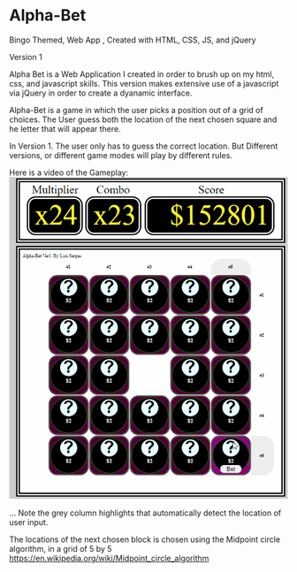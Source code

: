 # Alpha-Bet
Bingo Themed, Web App , Created with HTML, CSS, JS, and jQuery

Version 1

Alpha Bet is a Web Application I created in order to brush up on my html, css, and javascript skills.
This version makes extensive use of a javascript via jQuery in order to create a dyanamic interface. 

Alpha-Bet is a game in which the user picks a position out of a grid of choices. 
The User guess both the location of the next chosen square and he letter that will appear there.

In Version 1. The user only has to guess the correct location.
But Different versions, or different game modes will play by different rules. 

Here is a video of the Gameplay:
![Alphabet JQuery based Game Demo](Alphabet_gameplay.gif)

...
Note the grey column highlights that automatically detect
the location of user input.

The locations of the next chosen block is chosen using the
Midpoint circle algorithm, in a grid of 5 by 5
https://en.wikipedia.org/wiki/Midpoint_circle_algorithm

